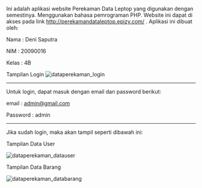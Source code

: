 Ini adalah aplikasi website Perekaman Data Leptop yang digunakan dengan semestinya. Menggunakan bahasa pemrograman PHP. Website ini dapat di akses pada link http://perekamandataleptop.epizy.com/ . Aplikasi ini dibuat oleh:

Nama  : Deni Saputra

NIM   : 20090016

Kelas : 4B


Tampilan Login
![dataperekaman_login](https://user-images.githubusercontent.com/71999780/168934000-cd335350-2c80-4950-9f04-86d29a145506.png)

----------------------------------------------------------------
Untuk login, dapat masuk dengan email dan password berikut:


email    : admin@gmail.com

Password : admin




----------------------------------------------------------------

Jika sudah login, maka akan tampil seperti dibawah ini:


Tampilan Data User


![dataperekaman_datauser](https://user-images.githubusercontent.com/71999780/168935733-1b1e0b63-353d-4d7b-8234-c70f276b6c2b.png)



Tampilan Data Barang


![dataperekaman_databarang](https://user-images.githubusercontent.com/71999780/168935736-e1b80a7b-ccd6-4fbd-9fe6-b6399e0d0d90.png)

